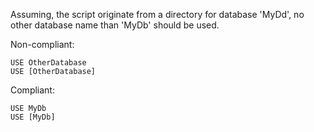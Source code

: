 Assuming, the script originate from a directory for database 'MyDd', no other database name than 'MyDb' should be used.

Non-compliant:

```tsql
USE OtherDatabase
USE [OtherDatabase]
```

Compliant:

```tsql
USE MyDb
USE [MyDb]
```
